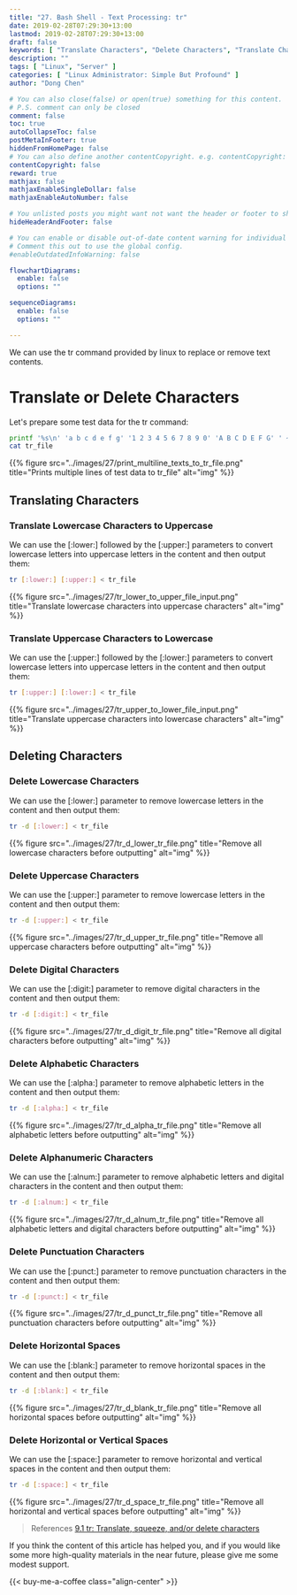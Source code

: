 ```yaml
---
title: "27. Bash Shell - Text Processing: tr"
date: 2019-02-28T07:29:30+13:00
lastmod: 2019-02-28T07:29:30+13:00
draft: false
keywords: [ "Translate Characters", "Delete Characters", "Translate Characters to Uppercase", "Translate Characters to Lowercase", "Delete Lowercase Characters", "Delete Uppercase Characters", "Delete Digital Characters", "Delete Alphabetic Characters", "Delete Alphanumeric Characters", "Delete Punctuation Characters", "Delete Horizontal Spaces", "Delete Horizontal or Vertical Spaces" ]
description: ""
tags: [ "Linux", "Server" ]
categories: [ "Linux Administrator: Simple But Profound" ]
author: "Dong Chen"

# You can also close(false) or open(true) something for this content.
# P.S. comment can only be closed
comment: false
toc: true
autoCollapseToc: false
postMetaInFooter: true
hiddenFromHomePage: false
# You can also define another contentCopyright. e.g. contentCopyright: "This is another copyright."
contentCopyright: false
reward: true
mathjax: false
mathjaxEnableSingleDollar: false
mathjaxEnableAutoNumber: false

# You unlisted posts you might want not want the header or footer to show
hideHeaderAndFooter: false

# You can enable or disable out-of-date content warning for individual post.
# Comment this out to use the global config.
#enableOutdatedInfoWarning: false

flowchartDiagrams:
  enable: false
  options: ""

sequenceDiagrams: 
  enable: false
  options: ""

---
```


We can use the tr command provided by linux to replace or remove text contents.

<!--more-->

# Translate or Delete Characters

Let's prepare some test data for the tr command:

```bash
printf '%s\n' 'a b c d e f g' '1 2 3 4 5 6 7 8 9 0' 'A B C D E F G' ' ~ ! @ # $ % ^ & * ( ) _ +' > tr_file
cat tr_file
```

{{% figure src="../images/27/print_multiline_texts_to_tr_file.png" title="Prints multiple lines of test data to tr_file" alt="img" %}}

## Translating Characters

### Translate Lowercase Characters to Uppercase

We can use the [:lower:] followed by the [:upper:] parameters to convert lowercase letters into uppercase letters in the content and then output them:

```bash
tr [:lower:] [:upper:] < tr_file
```

{{% figure src="../images/27/tr_lower_to_upper_file_input.png" title="Translate lowercase characters into uppercase characters" alt="img" %}}

### Translate Uppercase Characters to Lowercase

We can use the [:upper:] followed by the [:lower:] parameters to convert lowercase letters into uppercase letters in the content and then output them:

```bash
tr [:upper:] [:lower:] < tr_file
```

{{% figure src="../images/27/tr_upper_to_lower_file_input.png" title="Translate uppercase characters into lowercase characters" alt="img" %}}

## Deleting Characters

### Delete Lowercase Characters

We can use the [:lower:] parameter to remove lowercase letters in the content and then output them:

```bash
tr -d [:lower:] < tr_file
```

{{% figure src="../images/27/tr_d_lower_tr_file.png" title="Remove all lowercase characters before outputting" alt="img" %}}

### Delete Uppercase Characters

We can use the [:upper:] parameter to remove lowercase letters in the content and then output them:

```bash
tr -d [:upper:] < tr_file
```

{{% figure src="../images/27/tr_d_upper_tr_file.png" title="Remove all uppercase characters before outputting" alt="img" %}}

### Delete Digital Characters

We can use the [:digit:] parameter to remove digital characters in the content and then output them:

```bash
tr -d [:digit:] < tr_file
```

{{% figure src="../images/27/tr_d_digit_tr_file.png" title="Remove all digital characters before outputting" alt="img" %}}

### Delete Alphabetic Characters

We can use the [:alpha:] parameter to remove alphabetic letters in the content and then output them:

```bash
tr -d [:alpha:] < tr_file
```

{{% figure src="../images/27/tr_d_alpha_tr_file.png" title="Remove all alphabetic letters before outputting" alt="img" %}}

### Delete Alphanumeric Characters

We can use the [:alnum:] parameter to remove alphabetic letters and digital characters in the content and then output them:

```bash
tr -d [:alnum:] < tr_file
```

{{% figure src="../images/27/tr_d_alnum_tr_file.png" title="Remove all alphabetic letters and digital characters before outputting" alt="img" %}}

### Delete Punctuation Characters

We can use the [:punct:] parameter to remove punctuation characters in the content and then output them:

```bash
tr -d [:punct:] < tr_file
```

{{% figure src="../images/27/tr_d_punct_tr_file.png" title="Remove all punctuation characters before outputting" alt="img" %}}

### Delete Horizontal Spaces

We can use the [:blank:] parameter to remove horizontal spaces in the content and then output them:

```bash
tr -d [:blank:] < tr_file
```

{{% figure src="../images/27/tr_d_blank_tr_file.png" title="Remove all horizontal spaces before outputting" alt="img" %}}

### Delete Horizontal or Vertical Spaces

We can use the [:space:] parameter to remove horizontal and vertical spaces in the content and then output them:

```bash
tr -d [:space:] < tr_file
```

{{% figure src="../images/27/tr_d_space_tr_file.png" title="Remove all horizontal and vertical spaces before outputting" alt="img" %}}

> References
> [9.1 tr: Translate, squeeze, and/or delete characters](https://www.gnu.org/software/coreutils/manual/html_node/tr-invocation.html)

If you think the content of this article has helped you, and if you would like some more high-quality materials in the near future, please give me some modest support.

<!-- Buy Me a Coffee Button -->
{{< buy-me-a-coffee class="align-center" >}}
